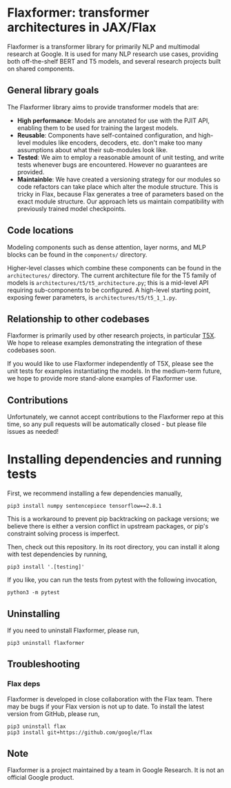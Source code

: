 # Flaxformer: transformer architectures in JAX/Flax

Flaxformer is a transformer library for primarily NLP and multimodal research at
Google. It is used for many NLP research use cases, providing both off-the-shelf
BERT and T5 models, and several research projects built on shared components.

## General library goals

The Flaxformer library aims to provide transformer models that are:

*   **High performance**: Models are annotated for use with the PJIT API,
    enabling them to be used for training the largest models.
*   **Reusable**: Components have self-contained configuration, and high-level
    modules like encoders, decoders, etc. don't make too many assumptions about
    what their sub-modules look like.
*   **Tested**: We aim to employ a reasonable amount of unit testing, and write
    tests whenever bugs are encountered. However no guarantees are provided.
*   **Maintainble**: We have created a versioning strategy for our modules so
    code refactors can take place which alter the module structure. This is
    tricky in Flax, because Flax generates a tree of parameters based on the
    exact module structure. Our approach lets us maintain compatibility with
    previously trained model checkpoints.

## Code locations

Modeling components such as dense attention, layer norms, and MLP blocks can be
found in the `components/` directory.

Higher-level classes which combine these components can be found in the
`architectures/` directory. The current architecture file for the T5 family of
models is `architectures/t5/t5_architecture.py`; this is a mid-level API
requiring sub-components to be configured. A high-level starting point, exposing
fewer parameters, is `architectures/t5/t5_1_1.py`.

## Relationship to other codebases

Flaxformer is primarily used by other research projects, in particular
[T5X](https://github.com/google-research/google-research/tree/master/flax_models/t5x).
We hope to release examples demonstrating the integration of these codebases
soon.

If you would like to use Flaxformer independently of T5X, please see the unit
tests for examples instantiating the models. In the medium-term future, we hope
to provide more stand-alone examples of Flaxformer use.

## Contributions

Unfortunately, we cannot accept contributions to the Flaxformer repo at this
time, so any pull requests will be automatically closed - but please file issues
as needed!

# Installing dependencies and running tests

First, we recommend installing a few dependencies manually,

```
pip3 install numpy sentencepiece tensorflow==2.8.1
```

This is a workaround to prevent pip backtracking on package versions; we
believe there is either a version conflict in upstream packages, or pip's
constraint solving process is imperfect.

Then, check out this repository. In its root directory, you can install it
along with test dependencies by running,

```
pip3 install '.[testing]'
```

If you like, you can run the tests from pytest with the following invocation,

```
python3 -m pytest
```

## Uninstalling

If you need to uninstall Flaxformer, please run,

```
pip3 uninstall flaxformer
```

## Troubleshooting

### Flax deps

Flaxformer is developed in close collaboration with the Flax team. There may be
bugs if your Flax version is not up to date. To install the latest version from
GitHub, please run,

```
pip3 uninstall flax
pip3 install git+https://github.com/google/flax
```

## Note

Flaxformer is a project maintained by a team in Google Research. It is not an
official Google product.

